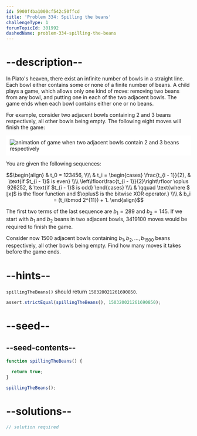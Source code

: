 ```yaml
---
id: 5900f4ba1000cf542c50ffcd
title: 'Problem 334: Spilling the beans'
challengeType: 1
forumTopicId: 301992
dashedName: problem-334-spilling-the-beans
---
```


# --description--

In Plato's heaven, there exist an infinite number of bowls in a straight line. Each bowl either contains some or none of a finite number of beans. A child plays a game, which allows only one kind of move: removing two beans from any bowl, and putting one in each of the two adjacent bowls. The game ends when each bowl contains either one or no beans.

For example, consider two adjacent bowls containing 2 and 3 beans respectively, all other bowls being empty. The following eight moves will finish the game:

<img class="img-responsive center-block" alt="animation of game when two adjacent bowls contain 2 and 3 beans respectively" src="https://cdn.freecodecamp.org/curriculum/project-euler/spilling-the-beans.gif" style="background-color: white; padding: 10px;">

You are given the following sequences:

$$\begin{align}
  & t_0 = 123456, \\\\
  & t_i = \begin{cases}
         \frac{t_{i - 1}}{2},               & \text{if $t_{i - 1}$ is even} \\\\
         \left\lfloor\frac{t_{i - 1}}{2}\right\rfloor \oplus 926252, & \text{if $t_{i - 1}$ is odd}
         \end{cases} \\\\
         & \qquad \text{where $⌊x⌋$ is the floor function and $\oplus$ is the bitwise XOR operator.} \\\\
  & b_i = (t_i\bmod 2^{11}) + 1.
\end{align}$$

The first two terms of the last sequence are $b_1 = 289$ and $b_2 = 145$. If we start with $b_1$ and $b_2$ beans in two adjacent bowls, 3419100 moves would be required to finish the game.

Consider now 1500 adjacent bowls containing $b_1, b_2, \ldots, b_{1500}$ beans respectively, all other bowls being empty. Find how many moves it takes before the game ends.

# --hints--

`spillingTheBeans()` should return `150320021261690850`.

```js
assert.strictEqual(spillingTheBeans(), 150320021261690850);
```

# --seed--

## --seed-contents--

```js
function spillingTheBeans() {

  return true;
}

spillingTheBeans();
```

# --solutions--

```js
// solution required
```
